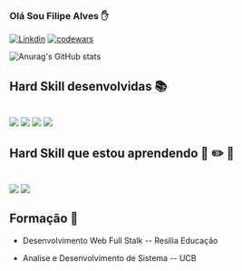 ### Olá Sou Filipe Alves ✋

[![Linkdin](https://img.shields.io/badge/LinkedIn-0077B5?style=for-the-badge&logo=linkedin&logoColor=white)](www.linkedin.com/in/filipeqalves)
[![codewars](https://www.codewars.com/users/lipeqalves/badges/micro)](https://www.codewars.com/users/lipeqalves)

![Anurag's GitHub stats](https://github-readme-stats.vercel.app/api?username=lipeqalves&show_icons=true&theme=radical)

## Hard Skill desenvolvidas 📚

<div style ="display: inline_block"><br>
<img aling="center" olt="HTML5" src="https://img.shields.io/badge/HTML5-E34F26?style=for-the-badge&logo=html5&logoColor=white">
<img aling="center" olt="CSS3" src="https://img.shields.io/badge/CSS3-1572B6?style=for-the-badge&logo=css3&logoColor=white">
<img aling="center" olt="JAVASCRIPT" src="https://img.shields.io/badge/JavaScript-F7DF1E?style=for-the-badge&logo=javascript&logoColor=black">
<img aling="center" olt="MYSQL" src="https://img.shields.io/badge/MySQL-00000F?style=for-the-badge&logo=mysql&logoColor=white">

</div>

## Hard Skill que estou aprendendo 📖 ✏️ 📓

<div style ="display: inline_block"><br>
<img aling="center" olt="DART" src="https://img.shields.io/badge/Dart-0175C2?style=for-the-badge&logo=dart&logoColor=white">
<img aling="center" olt="FLUTTER" src="https://img.shields.io/badge/Flutter-02569B?style=for-the-badge&logo=flutter&logoColor=white">

</div>

## Formação 🏫

 - Desenvolvimento Web Full Stalk  -- Resilia Educação

 - Analise e Desenvolvimento de Sistema -- UCB
